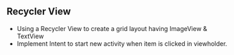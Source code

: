 ## Recycler View
* Using a Recycler View to create a grid layout having ImageView & TextView
* Implement Intent to start new activity when item is clicked in viewholder.